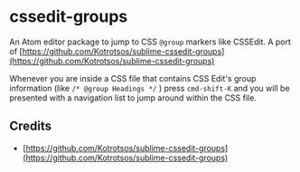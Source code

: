 # cssedit-groups

An Atom editor package to jump to CSS `@group` markers like CSSEdit. A port of [https://github.com/Kotrotsos/sublime-cssedit-groups](https://github.com/Kotrotsos/sublime-cssedit-groups)

Whenever you are inside a CSS file that contains CSS Edit's group information (like `/* @group Headings */` ) press `cmd-shift-K` and you will be presented with a navigation list to jump around within the CSS file.

## Credits

- [https://github.com/Kotrotsos/sublime-cssedit-groups](https://github.com/Kotrotsos/sublime-cssedit-groups)
